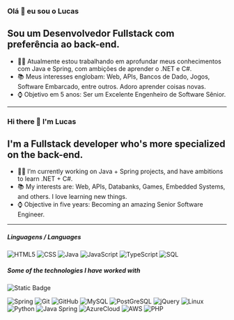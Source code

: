 ### Olá 👋 eu sou o Lucas ###

## Sou um Desenvolvedor Fullstack com preferência ao back-end.

- 👨‍💻 Atualmente estou trabalhando em aprofundar meus conhecimentos com Java e Spring, com ambições de aprender o .NET e C#.
- 📚 Meus interesses englobam: Web, APIs, Bancos de Dado, Jogos, Software Embarcado, entre outros. Adoro aprender coisas novas.
- ⌚ Objetivo em 5 anos: Ser um Excelente Engenheiro de Software Sênior.

---
### Hi there 👋 I'm Lucas

## I'm a Fullstack developer who's more specialized on the back-end.

- 👨‍💻 I’m currently working on Java + Spring projects, and have ambitions to learn .NET + C#.
- 📚 My interests are: Web, APIs, Databanks, Games, Embedded Systems, and others. I love learning new things.
- ⌚ Objective in five years: Becoming an amazing Senior Software Engineer.

---

##### Linguagens / Languages

![HTML5](https://img.shields.io/badge/HTML-239120?style=for-the-badge&logo=html5&logoColor=white)
![CSS](https://img.shields.io/badge/CSS-239120?&style=for-the-badge&logo=css3&logoColor=white)
![Java](https://img.shields.io/badge/Java-ED8B00?style=for-the-badge&logo=openjdk&logoColor=white)
![JavaScript](https://img.shields.io/badge/JavaScript-F7DF1E?style=for-the-badge&logo=javascript&logoColor=black)
![TypeScript](https://img.shields.io/badge/TypeScript-007ACC?style=for-the-badge&logo=typescript&logoColor=white)
![SQL](https://img.shields.io/badge/MySQL-005C84?style=for-the-badge&logo=mysql&logoColor=white)

##### Some of the technologies I have worked with

![Static Badge](https://img.shields.io/badge/.NET-purple?logo=dotnet)

![Spring](https://img.shields.io/badge/Spring-6DB33F?style=for-the-badge&logo=spring&logoColor=white)
![Git](https://img.shields.io/badge/GIT-E44C30?style=for-the-badge&logo=git&logoColor=white)
![GitHub](https://img.shields.io/badge/GitHub-100000?style=for-the-badge&logo=github&logoColor=white)
![MySQL](https://img.shields.io/badge/MySQL-00000F?style=for-the-badge&logo=mysql&logoColor=white)
![PostGreSQL](https://img.shields.io/badge/PostgreSQL-316192?style=for-the-badge&logo=postgresql&logoColor=white)
![jQuery](https://img.shields.io/badge/jQuery-0769AD?style=for-the-badge&logo=jquery&logoColor=white)
![Linux](https://img.shields.io/badge/Linux-FCC624?style=for-the-badge&logo=linux&logoColor=black)
![Python](https://img.shields.io/badge/Python-14354C?style=for-the-badge&logo=python&logoColor=white)
![Java Spring](https://img.shields.io/badge/Spring-6DB33F?style=for-the-badge&logo=spring&logoColor=white)
![AzureCloud](https://img.shields.io/badge/Microsoft_Azure-0089D6?style=for-the-badge&logo=microsoft-azure&logoColor=white)
![AWS](https://img.shields.io/badge/Amazon_AWS-FF9900?style=for-the-badge&logo=amazonaws&logoColor=white)
![PHP](https://img.shields.io/badge/PHP-777BB4?style=for-the-badge&logo=php&logoColor=white)
<!--
**LucasSM3006/LucasSM3006** is a ✨ _special_ ✨ repository because its `README.md` (this file) appears on your GitHub profile.

Here are some ideas to get you started:

- 🔭 I’m currently working on ...
- 🌱 I’m currently learning ...
- 👯 I’m looking to collaborate on ...
- 🤔 I’m looking for help with ...
- 💬 Ask me about ...
- 📫 How to reach me: ...
- 😄 Pronouns: ...
- ⚡ Fun fact: ...
-->
